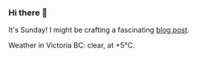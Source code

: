 ### Hi there :wave:

It's Sunday! I might be crafting a fascinating [blog post](https://benjaminwuethrich.dev).

Weather in Victoria BC: clear, at +5°C.
